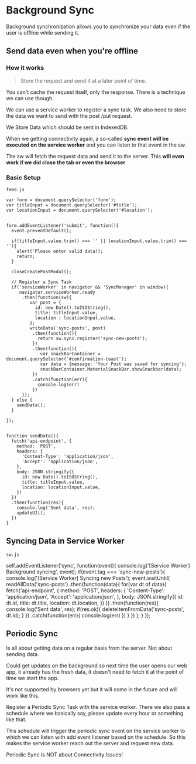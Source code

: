 # Background Sync

 Background synchronization allows you to synchronize your data even if the user is offline while sending it.

 ## Send data even when you're offline

 ### How it works

> Store the request and send it at a later point of time.

You can't cache the request itself, only the response. There is a technique we can use though.

We can use a service worker to register a sync task. We also need to store the data we want to send with the post /put request.

We Store Data which should be sent in IndexedDB.

When we getting connectivity again, a so-called **sync event will be executed on the service worker** and you can listen to that event in the sw.

The sw will fetch the request data and send it to the server. This **will even work if we did close the tab or even the browser**

### Basic Setup

```feed.js```

```
var form = document.querySelector('form');
var titleInput = document.querySelector('#title');
var locationInput = document.querySelector('#location');


form.addEventListener('submit', function(){
  event.preventDefault();

  if(titleInput.value.trim() === '' || locationInput.value.trim() === ''){
    alert('Please enter valid data!);
    return;
  }

  closeCreatePostModal();

  // Register a Sync Task
  if('serviceWorker' in navigator && 'SyncManager' in window){
     navigator.serviceWorker.ready
      .then(function(sw){
         var post = {
           id: new Date().toISOString(),
           title: titleInput.value,
           location : locationInput.value,
         };
         writeData('sync-posts', post)
          .then(function(){
            return sw.sync.register('sync-new-posts');
          })
          .then(function(){
             var snackBarContainer = document.querySelector('#confirmation-toast');
             var data = {message: 'Your Post was saved for syncing'};
             snackBarContainer.MaterialSnackBar.showSnackbar(data);
          })
          .catch(function(err){
            console.log(err)
          })
      });
  } else {
    sendData();
  }

});


function sendData(){
  fetch('api-endpoint', {
    method: 'POST',
    headers: {
      'Content-Type': 'application/json',
      'Accept': 'application/json',
    },
    body: JSON.stringify({
      id: new Date().toISOString(),
      title: titleInput.value,
      location: locationInput.value,
    })
  })
  .then(function(res){
    console.log('Sent data', res);
    updateUI();
  })
}
```

## Syncing Data in Service Worker

```sw.js```

self.addEventListener('sync', function(event){
  console.log('[Service Worker] Background syncing', event);
  if(event.tag === 'sync-new-posts'){
    console.log('[Service Worker] Syncing new Posts');
    event.waitUntil(
      readAllData('sync-posts')
        .then(function(data){
          for(var dt of data){
            fetch('api-endpoint', {
              method: 'POST',
              headers: {
                'Content-Type': 'application/json',
                'Accept': 'application/json',
              },
              body: JSON.stringify({
                id: dt.id,
                title: dt.title,
                location: dt.location,
              })
            })
            .then(function(res){
              console.log('Sent data', res);
              if(res.ok){
                deleteItemFromData('sync-posts', dt.id);
              }
            })
            .catch(function(err){
              console.log(err)
            })
          }
        })
    );
  }
});


## Periodic Sync

Is all about getting data on a regular basis from the server. Not about sending data.

Could get updates on the background so next time the user opens our web app, it already has the fresh data, it doesn't need to fetch it at the point of time we start the app.

It's not supported by browsers yet but it will come in the future and will work like this.

Register a Periodic Sync Task with the service worker. There we also pass a schedule where we basically say, please update every hour or something like that.

This schedule will trigger the periodic sync event on the service worker to which we can listen with add event listener based on the schedule.
So this makes the service worker reach out the server and request new data.

Periodic Sync is NOT about Connectivity Issues!